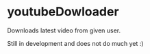 youtubeDowloader
================

Downloads latest video from given user.

Still in development and does not do much yet :)
